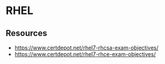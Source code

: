 # RHEL

## Resources

- https://www.certdepot.net/rhel7-rhcsa-exam-objectives/
- https://www.certdepot.net/rhel7-rhce-exam-objectives/

